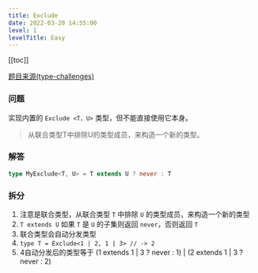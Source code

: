 ```yaml
---
title: Exclude
date: 2022-03-20 14:55:00
level: 1
levelTitle: Easy
---
```


[[toc]]

[题目来源(type-challenges)](https://github.com/type-challenges/type-challenges/blob/master/questions/18-easy-tuple-length/README.zh-CN.md)
### 问题
实现内置的 `Exclude <T，U>` 类型，但不能直接使用它本身。
>从联合类型T中排除U的类型成员，来构造一个新的类型。

### 解答

```typescript
type MyExclude<T, U> = T extends U ? never : T
```

### 拆分
1. 注意是联合类型，从联合类型 `T` 中排除 `U` 的类型成员，来构造一个新的类型
2. `T extends U` 如果 `T` 是 `U` 的子集则返回 `never`，否则返回 `T`
3. 联合类型会自动分发类型
4. `type T = Exclude<1 | 2, 1 | 3> // -> 2`
5. 4自动分发后的类型等于 (1 extends 1 | 3 ? never : 1) | (2 extends 1 | 3 ? never : 2)
